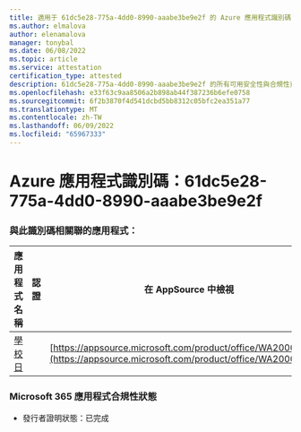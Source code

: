 ```yaml
---
title: 適用于 61dc5e28-775a-4dd0-8990-aaabe3be9e2f 的 Azure 應用程式識別碼資訊
ms.author: elmalova
author: elenamalova
manager: tonybal
ms.date: 06/08/2022
ms.topic: article
ms.service: attestation
certification_type: attested
description: 61dc5e28-775a-4dd0-8990-aaabe3be9e2f 的所有可用安全性與合規性資訊。
ms.openlocfilehash: e33f63c9aa8506a2b898ab44f387236b6efe0758
ms.sourcegitcommit: 6f2b3870f4d541dcbd5bb8312c05bfc2ea351a77
ms.translationtype: MT
ms.contentlocale: zh-TW
ms.lasthandoff: 06/09/2022
ms.locfileid: "65967333"
---
```

# <a name="azure-app-id-61dc5e28-775a-4dd0-8990-aaabe3be9e2f"></a>Azure 應用程式識別碼：61dc5e28-775a-4dd0-8990-aaabe3be9e2f


### <a name="apps-associated-with-this-id"></a>與此識別碼相關聯的應用程式：
| **應用程式名稱** | **認證** | **在 AppSource 中檢視** |
|--------------|---------------|-----------------------|
| [學校日](../forward/WA200001430.md) |  | [https://appsource.microsoft.com/product/office/WA200001430](https://appsource.microsoft.com/product/office/WA200001430) |

### <a name="microsoft-365-app-compliance-status"></a>Microsoft 365 應用程式合規性狀態
- 發行者證明狀態：已完成
